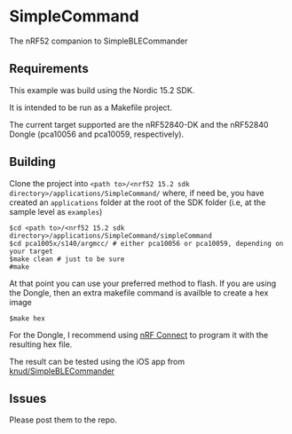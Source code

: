 # SimpleCommand
The nRF52 companion to SimpleBLECommander

## Requirements
This example was build using the Nordic 15.2 SDK.

It is intended to be run as a Makefile project.

The current target supported are the nRF52840-DK and the nRF52840 Dongle (pca10056 and pca10059, respectively).

## Building

Clone the project into `<path to>/<nrf52 15.2 sdk directory>/applications/SimpleCommand/` where, if need be, you have created an `applications` folder at the root of the SDK folder (i.e, at the sample level as `examples`)

```
$cd <path to>/<nrf52 15.2 sdk directory>/applications/SimpleCommand/simpleCommand
$cd pca1005x/s140/argmcc/ # either pca10056 or pca10059, depending on your target
$make clean # just to be sure
#make
```

At that point you can use your preferred method to flash. If you are using the Dongle, then an extra makefile command is availble to create a hex image

`$make hex`

For the Dongle, I recommend using [nRF Connect](https://www.nordicsemi.com/Software-and-Tools/Development-Tools/nRF-Connect-for-desktop) to program it with the resulting hex file. 

The result can be tested using the iOS app from [knud/SimpleBLECommander](https://github.com/knud/SimpleBLECommander)
## Issues

Please post them to the repo.